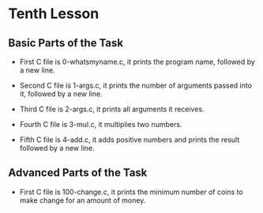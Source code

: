 # Tenth Lesson

## Basic Parts of the Task

- First C file is 0-whatsmyname.c, it prints the program name, followed by a new line.

- Second C file is 1-args.c, it prints the number of arguments passed into it, followed by a new line.

- Third C file is 2-args.c, it prints all arguments it receives.

- Fourth C file is 3-mul.c, it multiplies two numbers.

- Fifth C file is 4-add.c, it adds positive numbers and prints the result followed by a new line.

## Advanced Parts of the Task

- First C file is 100-change.c, it prints the minimum number of coins to make change for an amount of money.
